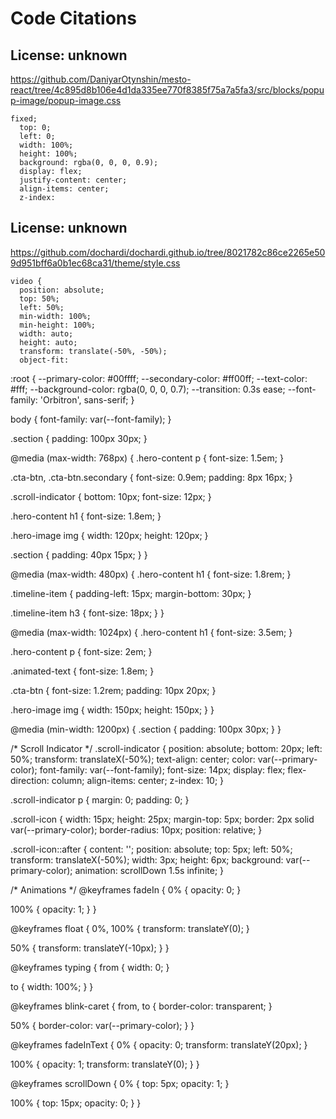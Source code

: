 # Code Citations

## License: unknown
https://github.com/DaniyarOtynshin/mesto-react/tree/4c895d8b106e4d1da335ee770f8385f75a7a5fa3/src/blocks/popup-image/popup-image.css

```
fixed;
  top: 0;
  left: 0;
  width: 100%;
  height: 100%;
  background: rgba(0, 0, 0, 0.9);
  display: flex;
  justify-content: center;
  align-items: center;
  z-index:
```


## License: unknown
https://github.com/dochardi/dochardi.github.io/tree/8021782c86ce2265e509d951bff6a0b1ec68ca31/theme/style.css

```
video {
  position: absolute;
  top: 50%;
  left: 50%;
  min-width: 100%;
  min-height: 100%;
  width: auto;
  height: auto;
  transform: translate(-50%, -50%);
  object-fit:
```

:root {
  --primary-color: #00ffff;
  --secondary-color: #ff00ff;
  --text-color: #fff;
  --background-color: rgba(0, 0, 0, 0.7);
  --transition: 0.3s ease;
  --font-family: 'Orbitron', sans-serif;
}

body {
  font-family: var(--font-family);
}

.section {
  padding: 100px 30px;
}

@media (max-width: 768px) {
  .hero-content p {
    font-size: 1.5em;
  }

  .cta-btn,
  .cta-btn.secondary {
    font-size: 0.9em;
    padding: 8px 16px;
  }

  .scroll-indicator {
    bottom: 10px;
    font-size: 12px;
  }

  .hero-content h1 {
    font-size: 1.8em;
  }

  .hero-image img {
    width: 120px;
    height: 120px;
  }

  .section {
    padding: 40px 15px;
  }
}

@media (max-width: 480px) {
  .hero-content h1 {
    font-size: 1.8rem;
  }

  .timeline-item {
    padding-left: 15px;
    margin-bottom: 30px;
  }

  .timeline-item h3 {
    font-size: 18px;
  }
}

@media (max-width: 1024px) {
  .hero-content h1 {
    font-size: 3.5em;
  }

  .hero-content p {
    font-size: 2em;
  }

  .animated-text {
    font-size: 1.8em;
  }

  .cta-btn {
    font-size: 1.2rem;
    padding: 10px 20px;
  }

  .hero-image img {
    width: 150px;
    height: 150px;
  }
}

@media (min-width: 1200px) {
  .section {
    padding: 100px 30px;
  }
}

/* Scroll Indicator */
.scroll-indicator {
  position: absolute;
  bottom: 20px;
  left: 50%;
  transform: translateX(-50%);
  text-align: center;
  color: var(--primary-color);
  font-family: var(--font-family);
  font-size: 14px;
  display: flex;
  flex-direction: column;
  align-items: center;
  z-index: 10;
}

.scroll-indicator p {
  margin: 0;
  padding: 0;
}

.scroll-icon {
  width: 15px;
  height: 25px;
  margin-top: 5px;
  border: 2px solid var(--primary-color);
  border-radius: 10px;
  position: relative;
}

.scroll-icon::after {
  content: '';
  position: absolute;
  top: 5px;
  left: 50%;
  transform: translateX(-50%);
  width: 3px;
  height: 6px;
  background: var(--primary-color);
  animation: scrollDown 1.5s infinite;
}

/* Animations */
@keyframes fadeIn {
  0% {
    opacity: 0;
  }

  100% {
    opacity: 1;
  }
}

@keyframes float {
  0%,
  100% {
    transform: translateY(0);
  }

  50% {
    transform: translateY(-10px);
  }
}

@keyframes typing {
  from {
    width: 0;
  }

  to {
    width: 100%;
  }
}

@keyframes blink-caret {
  from,
  to {
    border-color: transparent;
  }

  50% {
    border-color: var(--primary-color);
  }
}

@keyframes fadeInText {
  0% {
    opacity: 0;
    transform: translateY(20px);
  }

  100% {
    opacity: 1;
    transform: translateY(0);
  }
}

@keyframes scrollDown {
  0% {
    top: 5px;
    opacity: 1;
  }

  100% {
    top: 15px;
    opacity: 0;
  }
}

